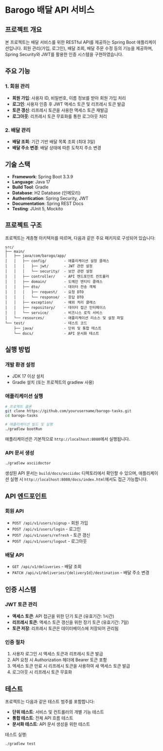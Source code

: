 # Barogo 배달 API 서비스

## 프로젝트 개요

본 프로젝트는 배달 서비스를 위한 RESTful API를 제공하는 Spring Boot 애플리케이션입니다. 회원 관리(가입, 로그인), 배달 조회, 배달 주문 수정 등의 기능을 제공하며, Spring Security와 JWT를 활용한 인증 시스템을 구현하였습니다.

## 주요 기능

### 1. 회원 관리
- **회원 가입**: 사용자 ID, 비밀번호, 이름 정보를 받아 회원 가입 처리
- **로그인**: 사용자 인증 후 JWT 액세스 토큰 및 리프레시 토큰 발급
- **토큰 갱신**: 리프레시 토큰을 사용한 액세스 토큰 재발급
- **로그아웃**: 리프레시 토큰 무효화를 통한 로그아웃 처리

### 2. 배달 관리
- **배달 조회**: 기간 기반 배달 목록 조회 (최대 3일)
- **배달 주소 변경**: 배달 상태에 따른 도착지 주소 변경

## 기술 스택

- **Framework**: Spring Boot 3.3.9
- **Language**: Java 17
- **Build Tool**: Gradle
- **Database**: H2 Database (인메모리)
- **Authentication**: Spring Security, JWT
- **Documentation**: Spring REST Docs
- **Testing**: JUnit 5, Mockito

## 프로젝트 구조

프로젝트는 계층형 아키텍처를 따르며, 다음과 같은 주요 패키지로 구성되어 있습니다:

```
src/
├── main/
│   ├── java/com/barogo/app/
│   │   ├── config/        - 애플리케이션 설정 클래스
│   │   │   ├── jwt/       - JWT 관련 설정
│   │   │   └── security/  - 보안 관련 설정
│   │   ├── controller/    - API 엔드포인트 컨트롤러
│   │   ├── domain/        - 도메인 엔티티 클래스
│   │   ├── dto/           - 데이터 전송 객체
│   │   │   ├── request/   - 요청 DTO
│   │   │   └── response/  - 응답 DTO
│   │   ├── exception/     - 예외 처리 클래스
│   │   ├── repository/    - 데이터 접근 인터페이스
│   │   └── service/       - 비즈니스 로직 서비스
│   └── resources/         - 애플리케이션 리소스 및 설정 파일
└── test/                  - 테스트 코드
    ├── java/              - 단위 및 통합 테스트
    └── docs/              - API 문서화 테스트
```

## 실행 방법

### 개발 환경 설정
- JDK 17 이상 설치
- Gradle 설치 (또는 프로젝트의 gradlew 사용)

### 애플리케이션 실행
```bash
# 프로젝트 클론
git clone https://github.com/yourusername/barogo-tasks.git
cd barogo-tasks

# 애플리케이션 빌드 및 실행
./gradlew bootRun
```

애플리케이션은 기본적으로 `http://localhost:8080`에서 실행됩니다.

### API 문서 생성
```bash
./gradlew asciidoctor
```
생성된 API 문서는 `build/docs/asciidoc` 디렉토리에서 확인할 수 있으며, 애플리케이션 실행 시 `http://localhost:8080/docs/index.html`에서도 접근 가능합니다.

## API 엔드포인트

### 회원 API
- `POST /api/v1/users/signup` - 회원 가입
- `POST /api/v1/users/login` - 로그인
- `POST /api/v1/users/refresh` - 토큰 갱신
- `POST /api/v1/users/logout` - 로그아웃

### 배달 API
- `GET /api/v1/deliveries` - 배달 조회
- `PATCH /api/v1/deliveries/{deliveryId}/destination` - 배달 주소 변경

## 인증 시스템

### JWT 토큰 관리
- **액세스 토큰**: API 접근을 위한 단기 토큰 (유효기간: 1시간)
- **리프레시 토큰**: 액세스 토큰 갱신을 위한 장기 토큰 (유효기간: 7일)
- **토큰 저장**: 리프레시 토큰은 데이터베이스에 저장되어 관리됨

### 인증 절차
1. 사용자 로그인 시 액세스 토큰과 리프레시 토큰 발급
2. API 요청 시 Authorization 헤더에 Bearer 토큰 포함
3. 액세스 토큰 만료 시 리프레시 토큰을 사용하여 새 액세스 토큰 발급
4. 로그아웃 시 리프레시 토큰 무효화

## 테스트

프로젝트는 다음과 같은 테스트 범주를 포함합니다:

- **단위 테스트**: 서비스 및 컨트롤러의 개별 기능 테스트
- **통합 테스트**: 전체 API 흐름 테스트
- **문서화 테스트**: API 문서 생성을 위한 테스트

테스트 실행:
```bash
./gradlew test
```